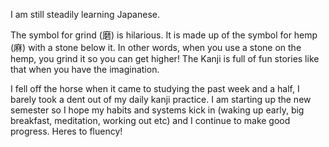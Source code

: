 I am still steadily learning Japanese. 

The symbol for grind (磨) is hilarious. It is made up of the symbol for hemp (麻) with a stone below it. In other words, when you use a stone on the hemp, you grind it so you can get higher! The Kanji is full of fun stories like that when you have the imagination. 

I fell off the horse when it came to studying the past week and a half, I barely took a dent out of my daily kanji practice. I am starting up the new semester so I hope my habits and systems kick in (waking up early, big breakfast, meditation, working out etc) and I continue to make good progress. Heres to fluency!
